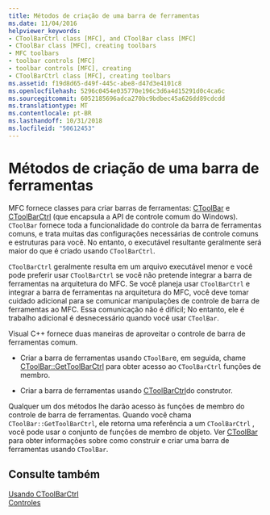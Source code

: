 ```yaml
---
title: Métodos de criação de uma barra de ferramentas
ms.date: 11/04/2016
helpviewer_keywords:
- CToolBarCtrl class [MFC], and CToolBar class [MFC]
- CToolBar class [MFC], creating toolbars
- MFC toolbars
- toolbar controls [MFC]
- toolbar controls [MFC], creating
- CToolBarCtrl class [MFC], creating toolbars
ms.assetid: f19d8d65-d49f-445c-abe8-d47d3e4101c8
ms.openlocfilehash: 5296c0454e035770e196c3d6a4d15291d0c4ca6c
ms.sourcegitcommit: 6052185696adca270bc9bdbec45a626dd89cdcdd
ms.translationtype: MT
ms.contentlocale: pt-BR
ms.lasthandoff: 10/31/2018
ms.locfileid: "50612453"
---
```

# <a name="methods-of-creating-a-toolbar"></a>Métodos de criação de uma barra de ferramentas

MFC fornece classes para criar barras de ferramentas: [CToolBar](../mfc/reference/ctoolbar-class.md) e [CToolBarCtrl](../mfc/reference/ctoolbarctrl-class.md) (que encapsula a API de controle comum do Windows). `CToolBar` fornece toda a funcionalidade do controle da barra de ferramentas comuns, e trata muitas das configurações necessárias de controle comuns e estruturas para você. No entanto, o executável resultante geralmente será maior do que é criado usando `CToolBarCtrl`.

`CToolBarCtrl` geralmente resulta em um arquivo executável menor e você pode preferir usar `CToolBarCtrl` se você não pretende integrar a barra de ferramentas na arquitetura do MFC. Se você planeja usar `CToolBarCtrl` e integrar a barra de ferramentas na arquitetura do MFC, você deve tomar cuidado adicional para se comunicar manipulações de controle de barra de ferramentas ao MFC. Essa comunicação não é difícil; No entanto, ele é trabalho adicional é desnecessário quando você usar `CToolBar`.

Visual C++ fornece duas maneiras de aproveitar o controle de barra de ferramentas comum.

- Criar a barra de ferramentas usando `CToolBar`e, em seguida, chame [CToolBar::GetToolBarCtrl](../mfc/reference/ctoolbar-class.md#gettoolbarctrl) para obter acesso ao `CToolBarCtrl` funções de membro.

- Criar a barra de ferramentas usando [CToolBarCtrl](../mfc/reference/ctoolbarctrl-class.md)do construtor.

Qualquer um dos métodos lhe darão acesso às funções de membro do controle de barra de ferramentas. Quando você chama `CToolBar::GetToolBarCtrl`, ele retorna uma referência a um `CToolBarCtrl` , você pode usar o conjunto de funções de membro de objeto. Ver [CToolBar](../mfc/reference/ctoolbar-class.md) para obter informações sobre como construir e criar uma barra de ferramentas usando `CToolBar`.

## <a name="see-also"></a>Consulte também

[Usando CToolBarCtrl](../mfc/using-ctoolbarctrl.md)<br/>
[Controles](../mfc/controls-mfc.md)

